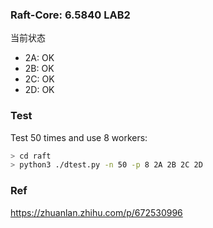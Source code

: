 ### Raft-Core: 6.5840 LAB2

当前状态

- 2A: OK
- 2B: OK
- 2C: OK
- 2D: OK

### Test

Test 50 times and use 8 workers:

```bash
> cd raft
> python3 ./dtest.py -n 50 -p 8 2A 2B 2C 2D
```

### Ref

https://zhuanlan.zhihu.com/p/672530996